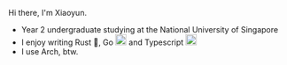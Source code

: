 Hi there, I'm Xiaoyun.

- Year 2 undergraduate studying at the National University of Singapore
- I enjoy writing Rust 🦀, Go <img src="https://cdn.jsdelivr.net/gh/devicons/devicon@latest/icons/go/go-original-wordmark.svg" width="20" /> and Typescript <img src="https://cdn.jsdelivr.net/gh/devicons/devicon@latest/icons/typescript/typescript-original.svg" width="20" />
- I use Arch, btw.
